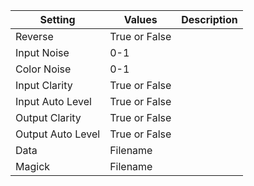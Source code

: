 |Setting|Values|Description|
|-------|------|-----------|
|Reverse|True or False||
|Input Noise|0-1||
|Color Noise|0-1||
|Input Clarity|True or False||
|Input Auto Level|True or False||
|Output Clarity|True or False||
|Output Auto Level|True or False||
|Data|Filename||
|Magick|Filename||
